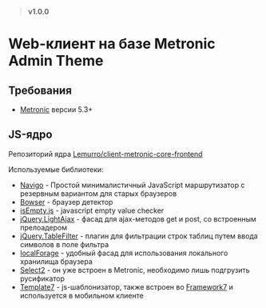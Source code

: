 > **v1.0.0**

# Web-клиент на базе Metronic Admin Theme

## Требования
- [Metronic](http://keenthemes.com/metronic/) версии 5.3+

## JS-ядро
Репозиторий ядра [Lemurro/client-metronic-core-frontend](https://github.com/Lemurro/client-metronic-core-frontend)

Используемые библиотеки:
- [Navigo](https://github.com/krasimir/navigo) - Простой минималистичный JavaScript маршрутизатор с резервным вариантом для старых браузеров
- [Bowser](https://github.com/lancedikson/bowser) - браузер детектор
- [isEmpty.js](https://github.com/DimNS/isEmpty.js) - javascript empty value checker
- [jQuery.LightAjax](https://github.com/DimNS/jQuery.LightAjax) - фасад для ajax-методов get и post, со встроенным прелоадером
- [jQuery.TableFilter](https://github.com/DimNS/jQuery.TableFilter) - плагин для фильтрации строк таблиц путем ввода символов в поле фильтра
- [localForage](https://github.com/localForage/localForage) - удобный фасад для использования локального хранилища браузера
- [Select2](https://github.com/select2/select2/blob/develop/dist/js/i18n/ru.js) - он уже встроен в Metronic, необходимо лишь подгрузить русификатор
- [Template7](http://idangero.us/template7) - js-шаблонизатор, также встроен во [Framework7](http://framework7.io) и используется в мобильном клиенте